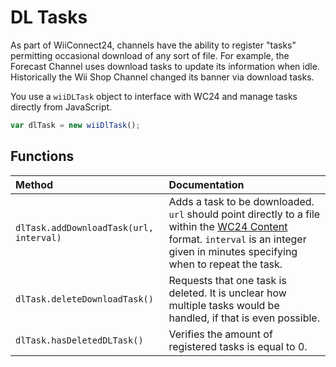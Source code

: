 # DL Tasks

As part of WiiConnect24, channels have the ability to register "tasks" permitting occasional download of any sort of file. For example, the Forecast Channel uses download tasks to update its information when idle. Historically the Wii Shop Channel changed its banner via download tasks.

You use a `wiiDLTask` object to interface with WC24 and manage tasks directly from JavaScript.

```javascript
var dlTask = new wiiDlTask();
```

## Functions

| Method | Documentation |
| :--- | :--- |
| `dlTask.addDownloadTask(url, interval)` | Adds a task to be downloaded. `url` should point directly to a file within the [WC24 Content](https://wiibrew.org/wiki/WiiConnect24/WC24_Content#WC24_encryption) format. `interval` is an integer given in minutes specifying when to repeat the task. |
| `dlTask.deleteDownloadTask()` | Requests that one task is deleted. It is unclear how multiple tasks would be handled, if that is even possible. |
| `dlTask.hasDeletedDLTask()` | Verifies the amount of registered tasks is equal to 0. |

